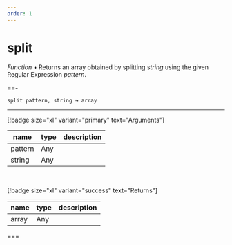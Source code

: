 ```yaml
---
order: 1
---
```

# split

_Function_ &bull; Returns an array obtained by splitting _string_ using the given Regular Expression _pattern_.


==- <pre><code>split pattern, string &rarr; array</code></pre>
<hr>

[!badge size="xl" variant="primary" text="Arguments"]

| name | type | description |
|------|------|-------------|
|pattern|Any||
|string|Any||

<br>

[!badge size="xl" variant="success" text="Returns"]

| name | type | description |
|------|------|-------------|
|array|Any||



===



